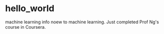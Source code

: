 # hello_world
machine learning info
noew to machine learning. Just completed Prof Ng's course in Coursera. 
